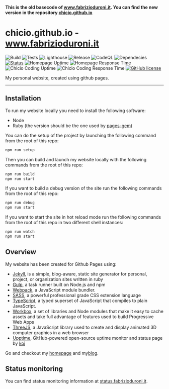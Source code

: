 **This is the old basecode of www.fabrizioduroni.it. You can find the new version in the repository [chicio.github.io](https://github.com/chicio/chicio.github.io/)**



# chicio.github.io - www.fabrizioduroni.it

![Build](https://github.com/chicio/chicio.github.io/workflows/Build/badge.svg)
![Tests](https://github.com/chicio/chicio.github.io/workflows/Tests/badge.svg)
![Lighthouse](https://github.com/chicio/chicio.github.io/workflows/Lighthouse/badge.svg)
![Release](https://github.com/chicio/chicio.github.io/workflows/Release/badge.svg)
![CodeQL](https://github.com/chicio/chicio.github.io/workflows/CodeQL/badge.svg)
![Dependecies](https://img.shields.io/librariesio/github/chicio/chicio.github.io)
[![Status](https://img.shields.io/badge/Status-Upptime-success)](https://status.fabrizioduroni.it)
![Homepage Uptime](https://img.shields.io/endpoint?label=Homepage%20Uptime%20Time&url=https%3A%2F%2Fraw.githubusercontent.com%2Fchicio%2Fchicio.status.github.io%2Fmaster%2Fapi%2Ffabrizio-duroni%2Fuptime.json)
![Homepage Response Time](https://img.shields.io/endpoint?label=Homepage%20Response%20Time&url=https%3A%2F%2Fraw.githubusercontent.com%2Fchicio%2Fchicio.status.github.io%2Fmaster%2Fapi%2Ffabrizio-duroni%2Fresponse-time.json)
![Chicio Coding Uptime](https://img.shields.io/endpoint?label=Chicio%20Coding%20Uptime&url=https%3A%2F%2Fraw.githubusercontent.com%2Fchicio%2Fchicio.status.github.io%2Fmaster%2Fapi%2Fchicio-coding-blog%2Fuptime.json)
![Chicio Coding Response Time](https://img.shields.io/endpoint?label=Chicio%20Coding%20Response%20Time&url=https%3A%2F%2Fraw.githubusercontent.com%2Fchicio%2Fchicio.status.github.io%2Fmaster%2Fapi%2Fchicio-coding-blog%2Fresponse-time.json)
[![GitHub license](https://img.shields.io/badge/license-MIT-blue.svg)](https://github.com/chicio/chicio.github.io/blob/master/LICENSE.md)

My personal website, created using github pages.

***

## Installation

To run my website locally you need to install the following software:

- Node
- Ruby (the version should be the one used by [pages-gem](https://github.com/github/pages-gem))

You can do the setup of the project by launching the following command from the root of this repo:

```bash
npm run setup
```  

Then you can build and launch my website locally with the following commands from the root of this repo:

```bash
npm run build
npm run start
```

If you want to build a debug version of the site run the following commands from the root of this repo:

```bash
npm run debug
npm run start
```

If you want to start the site in hot reload mode run the following commands from the root of this repo in two different shell instances:

```bash
npm run watch
npm run start
```

## Overview

My website has been created for Github Pages using:

- [Jekyll](https://jekyllrb.com), is a simple, blog-aware, static site generator for personal, project, or organization sites written in ruby
- [Gulp](https://gulpjs.com), a task runner built on Node.js and npm
- [Webpack](https://webpack.js.org), a JavaScript module bundler.
- [SASS](https://sass-lang.com), a powerful professional grade CSS extension language
- [TypeScript](https://www.typescriptlang.org), a typed superset of JavaScript that compiles to plain JavaScript.
- [Workbox](https://developers.google.com/web/tools/workbox), a set of libraries and Node modules that make it easy to cache assets and take full advantage of features used to build Progressive Web Apps
- [ThreeJS](https://threejs.org), a JavaScript library used to create and display animated 3D computer graphics in a web browser
- [Upptime](https://upptime.js.org), GitHub-powered open-source uptime monitor and status page by [koj](https://koj.co/en-ch/?utm_campaign=docs&utm_medium=footer&utm_source=upptime)

Go and checkout my [homepage](https://www.fabrizioduroni.it "homepage") and my[blog](https://www.fabrizioduroni.it/blog/ "blog").

## Status monitoring 

You can find status monitoring information at [status.fabrizioduroni.it](https://status.fabrizioduroni.it).
